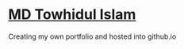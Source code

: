 # [MD Towhidul Islam](https://tuhin47.github.io/portfolio/)
Creating my own portfolio and hosted into github.io
